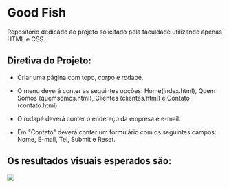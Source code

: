 # Good Fish

 Repositório dedicado ao projeto solicitado pela faculdade utilizando apenas HTML e CSS.

 ## Diretiva do Projeto:
 * Criar uma página com topo, corpo e rodapé.
 
 * O menu deverá conter as seguintes opções: Home(index.html), Quem Somos (quemsomos.html), Clientes (clientes.html) e Contato (contato.html)

 * O rodapé deverá conter o endereço da empresa e e-mail.

 * Em "Contato" deverá conter um formulário com os seguintes campos: Nome, E-mail, Tel, Submit e Reset.

 ## Os resultados visuais esperados são:

 <img src="https://user-images.githubusercontent.com/56482367/91107356-7cdcc400-e64b-11ea-914c-4430467fc08e.PNG">
